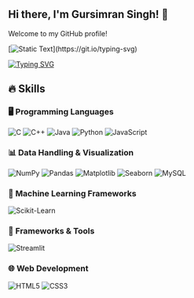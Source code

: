 ## Hi there, I'm Gursimran Singh! 👋

Welcome to my GitHub profile!


[![Static Text](https://readme-typing-svg.demolab.com?font=Orbitron&weight=600&size=20&duration=1&pause=999999&color=00FFFF&vCenter=true&width=280&lines=I'm+passionate+about+.+.+.)](https://git.io/typing-svg)

[![Typing SVG](https://readme-typing-svg.demolab.com?font=Orbitron&weight=600&size=20&pause=1000&vCenter=true&random=false&width=500&lines=Artificial+Intelligence;Machine+Learning;Deep+Learning;Data+Science;Data+Analytics&color=00FFFF)](https://git.io/typing-svg)



## 🔥 Skills  

### 🖥️ Programming Languages  
![C](https://img.shields.io/badge/C-%2300599C.svg?style=for-the-badge&logo=c&logoColor=white)  ![C++](https://img.shields.io/badge/C++-%2300599C.svg?style=for-the-badge&logo=c%2B%2B&logoColor=white)  ![Java](https://img.shields.io/badge/Java-%23ED8B00.svg?style=for-the-badge&logo=openjdk&logoColor=white)  ![Python](https://img.shields.io/badge/Python-%233776AB.svg?style=for-the-badge&logo=python&logoColor=white)  ![JavaScript](https://img.shields.io/badge/JavaScript-%23F7DF1E.svg?style=for-the-badge&logo=javascript&logoColor=black)  

### 📊 Data Handling & Visualization  
![NumPy](https://img.shields.io/badge/NumPy-%23013243.svg?style=for-the-badge&logo=numpy&logoColor=white)  ![Pandas](https://img.shields.io/badge/Pandas-%23150458.svg?style=for-the-badge&logo=pandas&logoColor=white)  ![Matplotlib](https://img.shields.io/badge/Matplotlib-%234285F4.svg?style=for-the-badge&logo=python&logoColor=white)  ![Seaborn](https://img.shields.io/badge/Seaborn-%23006E8C.svg?style=for-the-badge&logo=python&logoColor=white)  ![MySQL](https://img.shields.io/badge/MySQL-%234479A1.svg?style=for-the-badge&logo=mysql&logoColor=white)  

### 🤖 Machine Learning Frameworks  
![Scikit-Learn](https://img.shields.io/badge/Scikit--Learn-%23F7931E.svg?style=for-the-badge&logo=scikitlearn&logoColor=white)  

### 🚀 Frameworks & Tools  
![Streamlit](https://img.shields.io/badge/Streamlit-%23FF4B4B.svg?style=for-the-badge&logo=streamlit&logoColor=white)  

### 🌐 Web Development  
![HTML5](https://img.shields.io/badge/HTML5-%23E34F26.svg?style=for-the-badge&logo=html5&logoColor=white)  ![CSS3](https://img.shields.io/badge/CSS3-%231572B6.svg?style=for-the-badge&logo=css3&logoColor=white)  




<!---
GursimranSingh02/GursimranSingh02 is a ✨ special ✨ repository because its `README.md` (this file) appears on your GitHub profile.
You can click the Preview link to take a look at your changes.
--->
